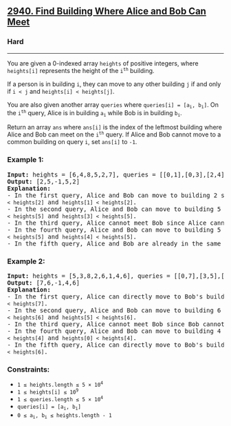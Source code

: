 ### <h2><a href="https://leetcode.com/problems/find-building-where-alice-and-bob-can-meet/">2940. Find Building Where Alice and Bob Can Meet</a></h2><h3>Hard</h3><hr>

<p>You are given a 0-indexed array <code>heights</code> of positive integers, where <code>heights[i]</code> represents the height of the <code>i<sup>th</sup></code> building.</p>

<p>If a person is in building <code>i</code>, they can move to any other building <code>j</code> if and only if <code>i < j</code> and <code>heights[i] < heights[j]</code>.</p>

<p>You are also given another array <code>queries</code> where <code>queries[i] = [a<sub>i</sub>, b<sub>i</sub>]</code>. On the <code>i<sup>th</sup></code> query, Alice is in building <code>a<sub>i</sub></code> while Bob is in building <code>b<sub>i</sub></code>.</p>

<p>Return an array <code>ans</code> where <code>ans[i]</code> is the index of the leftmost building where Alice and Bob can meet on the <code>i<sup>th</sup></code> query. If Alice and Bob cannot move to a common building on query <code>i</code>, set <code>ans[i]</code> to <code>-1</code>.</p>

### <strong>Example 1:</strong>
<pre><strong>Input:</strong> heights = [6,4,8,5,2,7], queries = [[0,1],[0,3],[2,4],[3,4],[2,2]]
<strong>Output:</strong> [2,5,-1,5,2]
<strong>Explanation:</strong> 
- In the first query, Alice and Bob can move to building 2 since <code>heights[0] < heights[2]</code> and <code>heights[1] < heights[2]</code>. 
- In the second query, Alice and Bob can move to building 5 since <code>heights[0] < heights[5]</code> and <code>heights[3] < heights[5]</code>. 
- In the third query, Alice cannot meet Bob since Alice cannot move to any other building.
- In the fourth query, Alice and Bob can move to building 5 since <code>heights[3] < heights[5]</code> and <code>heights[4] < heights[5]</code>.
- In the fifth query, Alice and Bob are already in the same building.
</pre>

### <strong>Example 2:</strong>
<pre><strong>Input:</strong> heights = [5,3,8,2,6,1,4,6], queries = [[0,7],[3,5],[5,2],[3,0],[1,6]]
<strong>Output:</strong> [7,6,-1,4,6]
<strong>Explanation:</strong> 
- In the first query, Alice can directly move to Bob's building since <code>heights[0] < heights[7]</code>.
- In the second query, Alice and Bob can move to building 6 since <code>heights[3] < heights[6]</code> and <code>heights[5] < heights[6]</code>.
- In the third query, Alice cannot meet Bob since Bob cannot move to any other building.
- In the fourth query, Alice and Bob can move to building 4 since <code>heights[3] < heights[4]</code> and <code>heights[0] < heights[4]</code>.
- In the fifth query, Alice can directly move to Bob's building since <code>heights[1] < heights[6]</code>.
</pre>

### <strong>Constraints:</strong>
<ul>
    <li><code>1 ≤ heights.length ≤ 5 × 10<sup>4</sup></code></li>
    <li><code>1 ≤ heights[i] ≤ 10<sup>9</sup></code></li>
    <li><code>1 ≤ queries.length ≤ 5 × 10<sup>4</sup></code></li>
    <li><code>queries[i] = [a<sub>i</sub>, b<sub>i</sub>]</code></li>
    <li><code>0 ≤ a<sub>i</sub>, b<sub>i</sub> ≤ heights.length - 1</code></li>
</ul>